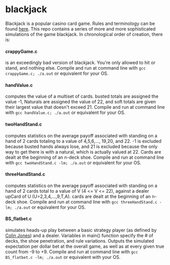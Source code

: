 # blackjack
Blackjack is a popular casino card game. Rules and terminology can be found [here](https://bicyclecards.com/how-to-play/blackjack/). This repo contains a series of more and more sophisticated simulations of the game blackjack. In chronological order of creation, there is:

#### crappyGame.c
is an exceedingly bad version of blackjack. You're only allowed to hit or stand, and nothing else. 
Compile and run at command line with
`gcc crappyGame.c; ./a.out`
or equivalent for your OS.

#### handValue.c
computes the value of a multiset of cards. busted totals are assigned the value -1, Naturals are assigned the value of 22, and soft totals are given their largest value that doesn't exceed 21.
Compile and run at command line with
`gcc handValue.c; ./a.out`
or equivalent for your OS.

#### twoHandStand.c
computes statistics on the average payoff associated with standing on a hand of 2 cards totaling to a value of 4,5,6,..., 19,20, and 22. -1 is excluded because busted hands always lose, and 21 is excluded because the only way to get there is with a natural, which is actually valued at 22. Cards are dealt at the beginning of an n-deck shoe.
Compile and run at command line with
`gcc twoHandStand.c -lm; ./a.out`
or equivalent for your OS.

#### threeHandStand.c
computes statistics on the average payoff associated with standing on a hand of 2 cards total to a value of V (4 <= V <= 22), against a dealer upCard of U (U=2,3,4,...,9,T,A). cards are dealt at the beginning of an n-deck shoe.
Compile and run at command line with
`gcc threeHandStand.c -lm; ./a.out`
or equivalent for your OS.

#### BS_flatbet.c
simulates heads-up play between a basic strategy player (as defined by [Colin Jones](https://www.blackjackapprenticeship.com/blackjack-strategy-charts/)) and a dealer. Variables in main() function specify the # of decks, the shoe penetration, and rule variations. Outputs the simulated expectation per dollar bet at the overall game, as well as at every given true count from -9 to +9.
Compile and run at command line with
`gcc BS_flatbet.c -lm; ./a.out`
or equivalent with your OS.
